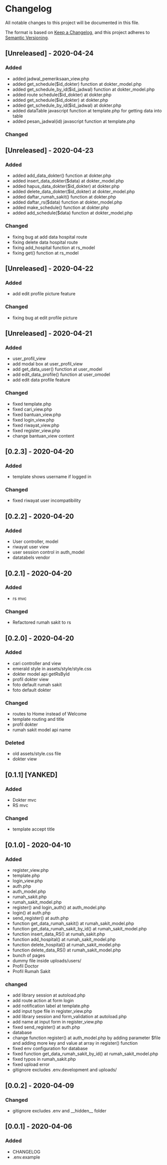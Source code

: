 # Changelog

All notable changes to this project will be documented in this file.

The format is based on [Keep a Changelog](https://keepachangelog.com/en/1.0.0/),
and this project adheres to [Semantic Versioning](https://semver.org/spec/v2.0.0.html).

## [Unreleased] - 2020-04-24

### Added
* added jadwal_pemeriksaan_view.php
* added get_schedule($id_dokter) function at dokter_model.php
* added get_schedule_by_id($id_jadwal) function at dokter_model.php
* added route schedule($id_dokter) at dokter.php
* added get_schedule($id_dokter) at dokter.php
* added get_schedule_by_id($id_jadwal) at dokter.php
* added dataTable javascript function at template.php for getting data into table
* added pesan_jadwal(id) javascript function at template.php


### Changed

## [Unreleased] - 2020-04-23

### Added
* added add_data_dokter() function at dokter.php
* added insert_data_dokter($data) at dokter_model.php
* added hapus_data_dokter($id_dokter) at dokter.php
* added delete_data_dokter($id_dokter) at dokter_model.php
* added daftar_rumah_sakit() function at dokter.php
* added daftar_rs($data) function at dokter_model.php
* added make_schedule() function at dokter.php
* added add_schedule($data) function at dokter_model.php

### Changed
* fixing bug at add data hospital route
* fixing delete data hospital route
* fixing add_hospital function at rs_model
* fixing get() function at rs_model

## [Unreleased] - 2020-04-22

### Added
* add edit profile picture feature

### Changed
* fixing bug at edit profile picture

## [Unreleased] - 2020-04-21

### Added

* user_profil_view
* add modal box at user_profil_view
* add get_data_user() function at user_model
* add edit_data_profile() function at user_omodel
* add edit data profile feature

### Changed

* fixed template.php
* fixed cari_view.php
* fixed bantuan_view.php
* fixed login_view.php
* fixed riwayat_view.php
* fixed register_view.php
* change bantuan_view content

## [0.2.3] - 2020-04-20

### Added

* template shows username if logged in

### Changed

* fixed riwayat user incompatibility

## [0.2.2] - 2020-04-20

### Added

* User controller, model
* riwayat user view
* user session control in auth_model
* datatabels vendor

## [0.2.1] - 2020-04-20

### Added

* rs mvc

### Changed

* Refactored rumah sakit to rs

## [0.2.0] - 2020-04-20

### Added

* cari controller and view
* emerald style in assets/style/style.css
* dokter model api getRsById
* profil dokter view
* foto default rumah sakit
* foto default dokter

### Changed

* routes to Home instead of Welcome
* template routing and title
* profil dokter
* rumah sakit model api name

### Deleted

* old assets/style.css file
* dokter view

## [0.1.1] [YANKED]

### Added

* Dokter mvc
* RS mvc

### Changed

* template accept title

## [0.1.0] - 2020-04-10

### Added

* register_view.php
* template.php
* login_view.php
* auth.php
* auth_model.php
* rumah_sakit.php
* rumah_sakit_model.php
* register() and login_auth() at auth_model.php
* login() at auth.php
* send_register() at auth.php
* function get_data_rumah_sakit() at rumah_sakit_model.php
* function get_data_rumah_sakit_by_id() at rumah_sakit_model.php
* function insert_data_RS() at rumah_sakit.php
* function add_hospital() at rumah_sakit_model.php
* function delete_hospital() at rumah_sakit_model.php
* function delete_data_RS() at rumah_sakit_model.php
* bunch of pages
* dummy file inside uploads/users/
* Profil Doctor
* Profil Rumah Sakit

### changed

* add library session at autoload.php
* add route action at form login
* add notification label at template.php
* add input type file in register_view.php
* add library session and form_validation at autoload.php
* add name at input form in register_view.php
* fixed send_register() at auth.php
* database
* change function register() at auth_model.php by adding parameter $file and adding more key and value at array in register() function
* fixed env configuration for database
* fixed function get_data_rumah_sakit_by_id() at rumah_sakit_model.php
* fixed typos in rumah_sakit.php
* fixed upload error
* gitignore excludes .env.development and uploads/

## [0.0.2] - 2020-04-09

### Changed

* gitignore excludes .env and \_\_hidden\_\_ folder

## [0.0.1] - 2020-04-06

### Added

* CHANGELOG
* .env.example
